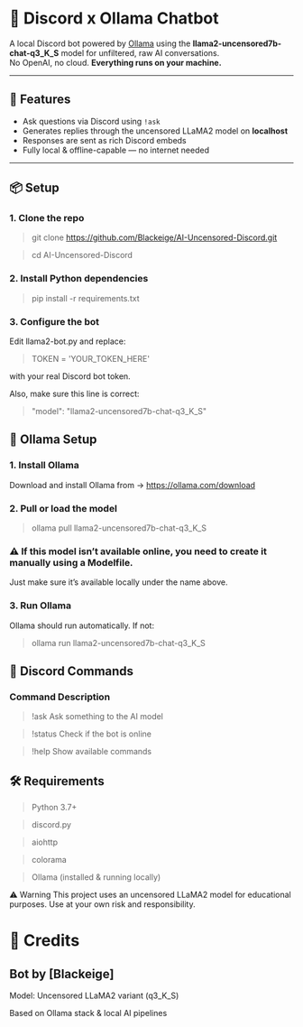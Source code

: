 # 🤖 Discord x Ollama Chatbot

A local Discord bot powered by [Ollama](https://ollama.com) using the **llama2-uncensored7b-chat-q3_K_S** model for unfiltered, raw AI conversations.  
No OpenAI, no cloud. **Everything runs on your machine.**

---

## 🚀 Features

- Ask questions via Discord using `!ask`
- Generates replies through the uncensored LLaMA2 model on **localhost**
- Responses are sent as rich Discord embeds
- Fully local & offline-capable — no internet needed

---

## 📦 Setup

### 1. Clone the repo


>git clone https://github.com/Blackeige/AI-Uncensored-Discord.git

>cd AI-Uncensored-Discord

### 2. Install Python dependencies

>pip install -r requirements.txt

### 3. Configure the bot
Edit llama2-bot.py and replace:

>TOKEN = 'YOUR_TOKEN_HERE'

with your real Discord bot token.

Also, make sure this line is correct:

>"model": "llama2-uncensored7b-chat-q3_K_S"

## 🧠 Ollama Setup
### 1. Install Ollama
Download and install Ollama from → https://ollama.com/download

### 2. Pull or load the model

>ollama pull llama2-uncensored7b-chat-q3_K_S

### ⚠️ If this model isn’t available online, you need to create it manually using a Modelfile.
Just make sure it’s available locally under the name above.

### 3. Run Ollama
Ollama should run automatically. If not:

>ollama run llama2-uncensored7b-chat-q3_K_S

## 💬 Discord Commands
### Command	Description

>!ask <message>	Ask something to the AI model

>!status	Check if the bot is online

>!help	Show available commands

## 🛠 Requirements
>Python 3.7+

>discord.py

>aiohttp

>colorama

>Ollama (installed & running locally)

⚠️ Warning
This project uses an uncensored LLaMA2 model for educational purposes.
Use at your own risk and responsibility.

# 👑 Credits
## Bot by [Blackeige]

Model: Uncensored LLaMA2 variant (q3_K_S)

Based on Ollama stack & local AI pipelines
